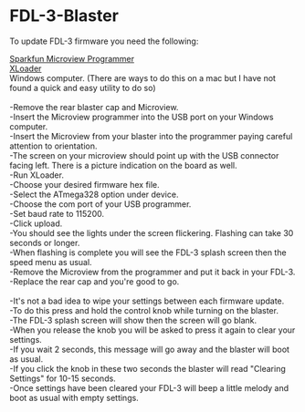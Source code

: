 # FDL-3-Blaster

To update FDL-3 firmware you need the following:

[Sparkfun Microview Programmer](https://www.sparkfun.com/products/12924)<br/>
[XLoader](http://xloader.russemotto.com/)<br/>
Windows computer. (There are ways to do this on a mac but I have not found a quick and easy utility to do so)<br/>
<br/>
-Remove the rear blaster cap and Microview. <br/>
-Insert the Microview programmer into the USB port on your Windows computer. <br/>
-Insert the Microview from your blaster into the programmer paying careful attention to orientation.<br/>
-The screen on your microview should point up with the USB connector facing left. There is a picture indication on the board as well.<br/>
-Run XLoader. <br/>
-Choose your desired firmware hex file. <br/>
-Select the ATmega328 option under device.<br/>
-Choose the com port of your USB programmer.<br/>
-Set baud rate to 115200.<br/>
-Click upload.<br/>
-You should see the lights under the screen flickering. Flashing can take 30 seconds or longer.<br/>
-When flashing is complete you will see the FDL-3 splash screen then the speed menu as usual.<br/>
-Remove the Microview from the programmer and put it back in your FDL-3.<br/>
-Replace the rear cap and you're good to go.<br/>
<br/>
-It's not a bad idea to wipe your settings between each firmware update.<br/>
-To do this press and hold the control knob while turning on the blaster.<br/>
-The FDL-3 splash screen will show then the screen will go blank.<br/>
-When you release the knob you will be asked to press it again to clear your settings.<br/>
-If you wait 2 seconds, this message will go away and the blaster will boot as usual.<br/>
-If you click the knob in these two seconds the blaster will read "Clearing Settings" for 10-15 seconds.<br/>
-Once settings have been cleared your FDL-3 will beep a little melody and boot as usual with empty settings.<br/>
